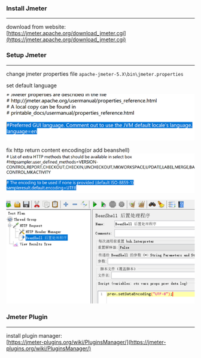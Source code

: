 ### Install Jmeter
***
download from website:  
[https://jmeter.apache.org/download_jmeter.cgi](https://jmeter.apache.org/download_jmeter.cgi)  

### Setup Jmeter
***
change jmeter properties file `apache-jmeter-5.X\bin\jmeter.properties`  
    
set default language  

![set_jmeter_language](../../images/testing/jmeter/set_jmeter_language.png)

fix http return content encoding(or add beanshell)  
![properties_set_encoding.png](../../images/testing/jmeter/properties_set_encoding.png)
    
![beanshell_set_encoding.png](../../images/testing/jmeter/beanshell_set_encoding.png)  

### Jmeter Plugin
***
install plugin manager:  
[https://jmeter-plugins.org/wiki/PluginsManager/](https://jmeter-plugins.org/wiki/PluginsManager/)

